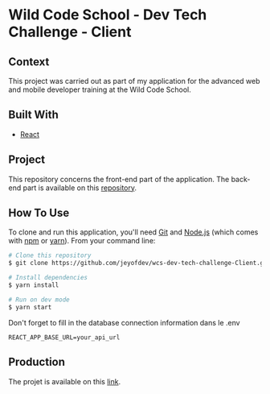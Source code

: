 # Wild Code School - Dev Tech Challenge - Client

## Context

This project was carried out as part of my application for the advanced web and mobile developer training at the Wild Code School.

## Built With

- [React](https://reactjs.org/)

## Project

This repository concerns the front-end part of the application.
The back-end part is available on this [repository](https://github.com/jeyofdev/wcs-dev-tech-challenge-API).

## How To Use

To clone and run this application, you'll need [Git](https://git-scm.com) and [Node.js](https://nodejs.org/en/download/) (which comes with [npm](http://npmjs.com) or [yarn](https://yarnpkg.com/)). From your command line:

```bash
# Clone this repository
$ git clone https://github.com/jeyofdev/wcs-dev-tech-challenge-Client.git

# Install dependencies
$ yarn install

# Run on dev mode
$ yarn start
```

Don't forget to fill in the database connection information dans le .env

```env
REACT_APP_BASE_URL=your_api_url
```

## Production

The projet is available on this [link](https://jeyofdev.github.io/wcs-dev-tech-challenge-Client/).
